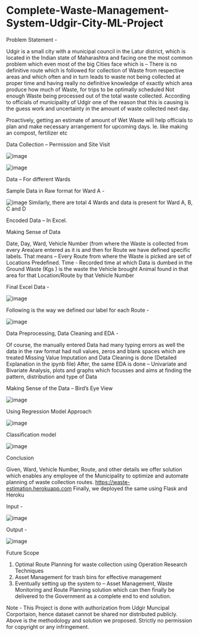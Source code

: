# Complete-Waste-Management-System-Udgir-City-ML-Project

Problem Statement -

Udgir is a small city with a municipal council in the Latur district, which is located in the Indian state of Maharashtra and facing one the most common problem which even most of the big Cities face which is – There is no definitive route which is followed for collection of Waste from respective areas and which often and in turn leads to waste not being collected at proper time and having really no definitive knowledge of exactly which area produce how much of Waste, for trips to be optimally scheduled 
Not enough Waste being processed out of the total waste collected. According to officials of municipality of Udgir one of the reason that this is causing is the guess work and uncertainty in the amount of waste collected next day. 

Proactively, getting an estimate of amount of Wet Waste will help officials to plan and make necessary arrangement for upcoming days. Ie. like making an compost, fertilizer etc

Data Collection – Permission and Site Visit

![image](https://user-images.githubusercontent.com/75486718/126214901-ce40f603-144f-4ded-9178-a51365a76082.png)

![image](https://user-images.githubusercontent.com/75486718/126214885-c117d865-75e8-4db9-8763-3a128e906c4f.png)

Data –  For different Wards

Sample Data in Raw format for Ward A -

![image](https://user-images.githubusercontent.com/75486718/126215006-6ce786e1-af7d-4489-90ba-2f38554c2370.png)
Similarly, there are total 4 Wards and data is present for Ward A, B, C and D

Encoded Data – In Excel. 

Making Sense of Data 

Date, Day, Ward, Vehicle Number (from where the Waste is collected from every Area)are entered as it is and then for Route we have defined specific labels. 
That means – Every Route from where the Waste is picked are set of Locations Predefined. 
Time - Recorded time at which Data is dumbed in the Ground
Waste  (Kgs ) is the waste the Vehicle brought 
Animal found in that area for that Location/Route by that Vehicle Number

Final Excel Data -

![image](https://user-images.githubusercontent.com/75486718/126215106-93f27c58-7f2a-44dd-ad3c-a715d0d40418.png)

Following is the way we defined our label for each Route -  

![image](https://user-images.githubusercontent.com/75486718/126215171-3c095086-72d0-404a-af3c-f8d5d32cd052.png)

Data Preprocessing, Data Cleaning  and EDA -

Of course, the manually entered Data had many typing errors as well the data in the raw format had null values, zeros and blank spaces which are treated
Missing Value Imputation and Data Cleaning is done (Detailed Explanation in the ipynb file)
After, the same EDA is done – Univariate and Bivariate Analysis, plots and graphs which focusses and aims at finding the pattern, distribution and type of Data 

Making Sense of the Data – Bird’s Eye View


![image](https://user-images.githubusercontent.com/75486718/126215270-131ec39d-d070-4f02-9674-4420f8728a19.png)


Using Regression Model Approach

![image](https://user-images.githubusercontent.com/75486718/126215330-a6face6e-de77-4391-a6cd-98658b79b951.png)

Classification model

![image](https://user-images.githubusercontent.com/75486718/126215386-f276ec7c-fe74-4177-a714-eb3a82ba90dd.png)


Conclusion

Given, Ward, Vehicle Number, Route, and other details we offer solution which enables any employee of the Municipality to optimize and automate planning of waste collection routes.
https://waste-estimation.herokuapp.com
Finally, we deployed the same using Flask and Heroku

Input -

![image](https://user-images.githubusercontent.com/75486718/126215456-00537614-8d46-4fa6-ac1a-92c479eae431.png)

Output -

![image](https://user-images.githubusercontent.com/75486718/126215501-ed8994d5-8bd9-4805-9004-101fa714d723.png)

Future Scope

1) Optimal Route Planning for waste collection using Operation Research Techniques 
2) Asset Management for trash bins for effective management 
3) Eventually setting up the system to – Asset Management, Waste Monitoring and Route Planning solution which can then finally be delivered to the Government as a complete end to end solution.

Note - This Project is done with authorization from Udgir Muncipal Corportaion, hence dataset cannot be shared nor distributed publicly. Above is the methodology and solution we proposed. Strictly no permission for copyright or any infringement.

















